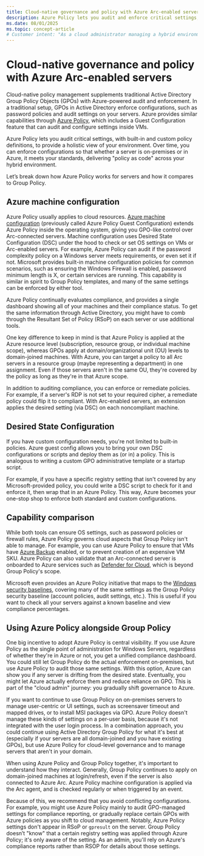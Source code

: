 ```yaml
---
title: Cloud-native governance and policy with Azure Arc-enabled servers
description: Azure Policy lets you audit and enforce critical settings, providing a holistic view of your hybrid environment.
ms.date: 08/01/2025
ms.topic: concept-article
# Customer intent: "As a cloud administrator managing a hybrid environment, I want to understand Azure's approach to governance and enforcing policies across resources, so I can manage my hybrid servers consistently and maintain organizational compliance."
---
```


# Cloud-native governance and policy with Azure Arc-enabled servers

Cloud-native policy management supplements traditional Active Directory Group Policy Objects (GPOs) with Azure-powered audit and enforcement. In a traditional setup, GPOs in Active Directory enforce configurations, such as password policies and audit settings on your servers. Azure provides similar capabilities through [Azure Policy](/azure/governance/policy/overview), which includes a Guest Configuration feature that can audit and configure settings inside VMs.

Azure Policy lets you audit critical settings, with built-in and custom policy definitions, to provide a holistic view of your environment. Over time, you can enforce configurations so that whether a server is on-premises or in Azure, it meets your standards, delivering "policy as code" across your hybrid environment.

Let’s break down how Azure Policy works for servers and how it compares to Group Policy.

## Azure machine configuration

Azure Policy usually applies to cloud resources. [Azure machine configuration](/azure/governance/machine-configuration/overview) (previously called Azure Policy Guest Configuration) extends Azure Policy inside the operating system, giving you GPO-like control over Arc-connected servers. Machine configuration uses Desired State Configuration (DSC) under the hood to check or set OS settings on VMs or Arc-enabled servers. For example, Azure Policy can audit if the password complexity policy on a Windows server meets requirements, or even set it if not. Microsoft provides built-in machine configuration policies for common scenarios, such as ensuring the Windows Firewall is enabled, password minimum length is X, or certain services are running. This capability is similar in spirit to Group Policy templates, and many of the same settings can be enforced by either tool.

Azure Policy continually evaluates compliance, and provides a single dashboard showing all of your machines and their compliance status. To get the same information through Active Directory, you might have to comb through the Resultant Set of Policy (RSoP) on each server or use  additional tools.

One key difference to keep in mind is that Azure Policy is applied at the Azure resource level (subscription, resource group, or individual machine scope), whereas GPOs apply at domain/organizational unit (OU) levels to domain-joined machines. With Azure, you can target a policy to all Arc servers in a resource group (maybe representing a department) in one assignment. Even if those servers aren't in the same OU, they're covered by the policy as long as they're in that Azure scope.

In addition to auditing compliance, you can enforce or remediate policies. For example, if a server's RDP is not set to your required cipher, a remediate policy could flip it to compliant. With Arc-enabled servers, an extension applies the desired setting (via DSC) on each noncompliant machine.

## Desired State Configuration

If you have custom configuration needs, you're not limited to built-in policies. Azure guest config allows you to bring your own DSC configurations or scripts and deploy them as (or in) a policy. This is analogous to writing a custom GPO administrative template or a startup script.

For example, if you have a specific registry setting that isn't covered by any Microsoft-provided policy, you could write a DSC script to check for it and enforce it, then wrap that in an Azure Policy. This way, Azure becomes your one-stop shop to enforce both standard and custom configurations.

## Capability comparison

While both tools can ensure OS settings, such as password policies or firewall rules, Azure Policy governs cloud aspects that Group Policy isn't able to manage. For example, you can use Azure Policy to ensure that VMs have [Azure Backup](/azure/backup/backup-overview) enabled, or to prevent creation of an expensive VM SKU. Azure Policy can also validate that an Arc-connected server is onboarded to Azure services such as [Defender for Cloud](/azure/defender-for-cloud/defender-for-cloud-introduction), which is beyond Group Policy's scope.

Microsoft even provides an Azure Policy initiative that maps to the [Windows security baselines](/windows/security/operating-system-security/device-management/windows-security-configuration-framework/windows-security-baselines), covering many of the same settings as the Group Policy security baseline (account policies, audit settings, etc.). This is useful if you want to check all your servers against a known baseline and view compliance percentages.

## Using Azure Policy alongside Group Policy

One big incentive to adopt Azure Policy is central visibility. If you use Azure Policy as the single point of administration for Windows Servers, regardless of whether they're in Azure or not, you get a unified compliance dashboard. You could still let Group Policy do the actual enforcement on-premises, but use Azure Policy to audit those same settings. With this option, Azure can show you if any server is drifting from the desired state. Eventually, you might let Azure actually enforce them and reduce reliance on GPO. This is part of the "cloud admin" journey: you gradually shift governance to Azure.

If you want to continue to use Group Policy on on-premises servers to manage user-centric or UI settings, such as screensaver timeout and mapped drives, or to install MSI packages via GPO. Azure Policy doesn't manage these kinds of settings on a per-user basis, because it's not integrated with the user login process. In a combination approach, you could continue using Active Directory Group Policy for what it's best at (especially if your servers are all domain-joined and you have existing GPOs), but use Azure Policy for cloud-level governance and to manage servers that aren't in your domain.

When using Azure Policy and Group Policy together, it's important to understand how they interact. Generally, Group Policy continues to apply  on domain-joined machines at login/refresh, even if the server is also connected to Azure Arc. Azure Policy machine configuration is applied via the Arc agent, and is checked regularly or when triggered by an event.

Because of this, we recommend that you avoid conflicting configurations. For example, you might use Azure Policy mainly to audit GPO-managed settings for compliance reporting, or gradually replace certain GPOs with Azure policies as you shift to cloud management. Notably, Azure Policy settings don't appear in RSoP or `gpresult` on the server. Group Policy doesn’t "know" that a certain registry setting was applied through Azure Policy; it's only aware of the setting. As an admin, you'll rely on Azure's compliance reports rather than RSOP for details about those settings.


